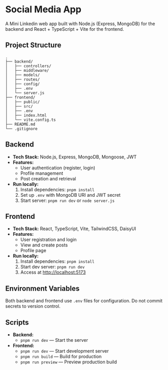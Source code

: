 # Social Media App

A Mini Linkedin web app built with Node.js (Express, MongoDB) for the backend and React + TypeScript + Vite for the frontend.

## Project Structure

```
.
├── backend/
│   ├── controllers/
│   ├── middleware/
│   ├── models/
│   ├── routes/
│   ├── config/
│   ├── .env
│   └── server.js
├── frontend/
│   ├── public/
│   ├── src/
│   ├── .env
│   ├── index.html
│   └── vite.config.ts
├── README.md
└── .gitignore
```

## Backend

- **Tech Stack:** Node.js, Express, MongoDB, Mongoose, JWT
- **Features:**
  - User authentication (register, login)
  - Profile management
  - Post creation and retrieval
- **Run locally:**
  1. Install dependencies: `pnpm install`
  2. Set up `.env` with MongoDB URI and JWT secret
  3. Start server: `pnpm run dev` or `node server.js`

## Frontend

- **Tech Stack:** React, TypeScript, Vite, TailwindCSS, DaisyUI
- **Features:**
  - User registration and login
  - View and create posts
  - Profile page
- **Run locally:**
  1. Install dependencies: `pnpm install`
  2. Start dev server: `pnpm run dev`
  3. Access at [http://localhost:5173](http://localhost:5173)

## Environment Variables

Both backend and frontend use `.env` files for configuration. Do not commit secrets to version control.

## Scripts

- **Backend:**  
  - `pnpm run dev` — Start the server
- **Frontend:**  
  - `pnpm run dev` — Start development server  
  - `pnpm run build` — Build for production  
  - `pnpm run preview` — Preview production build
